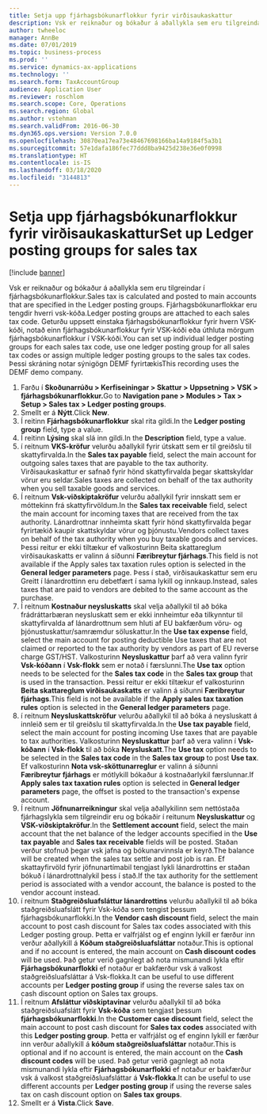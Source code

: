 ```yaml
---
title: Setja upp fjárhagsbókunarflokkur fyrir virðisaukaskattur
description: Vsk er reiknaður og bókaður á aðallykla sem eru tilgreindar í fjárhagsbókunarflokkur.
author: twheeloc
manager: AnnBe
ms.date: 07/01/2019
ms.topic: business-process
ms.prod: ''
ms.service: dynamics-ax-applications
ms.technology: ''
ms.search.form: TaxAccountGroup
audience: Application User
ms.reviewer: roschlom
ms.search.scope: Core, Operations
ms.search.region: Global
ms.author: vstehman
ms.search.validFrom: 2016-06-30
ms.dyn365.ops.version: Version 7.0.0
ms.openlocfilehash: 30870ea17ea73e48467698166ba14a9184f5a3b1
ms.sourcegitcommit: 57e1dafa186fec77ddd8ba9425d238e36e0f0998
ms.translationtype: HT
ms.contentlocale: is-IS
ms.lasthandoff: 03/18/2020
ms.locfileid: "3144813"
---
```

# <a name="set-up-ledger-posting-groups-for-sales-tax"></a><span data-ttu-id="3b273-103">Setja upp fjárhagsbókunarflokkur fyrir virðisaukaskattur</span><span class="sxs-lookup"><span data-stu-id="3b273-103">Set up Ledger posting groups for sales tax</span></span>

[!include [banner](../../includes/banner.md)]

<span data-ttu-id="3b273-104">Vsk er reiknaður og bókaður á aðallykla sem eru tilgreindar í fjárhagsbókunarflokkur.</span><span class="sxs-lookup"><span data-stu-id="3b273-104">Sales tax is calculated and posted to main accounts that are specified in the Ledger posting groups.</span></span> <span data-ttu-id="3b273-105">Fjárhagsbókunarflokkar eru tengdir hverri vsk-kóða.</span><span class="sxs-lookup"><span data-stu-id="3b273-105">Ledger posting groups are attached to each sales tax code.</span></span> <span data-ttu-id="3b273-106">Geturðu uppsett einstaka fjárhagsbókunarflokkur fyrir hvern VSK-kóði, notað einn fjárhagsbókunarflokkur fyrir VSK-kóði eða úthluta mörgum fjárhagsbókunarflokkur í VSK-kóði.</span><span class="sxs-lookup"><span data-stu-id="3b273-106">You can set up individual ledger posting groups for each sales tax code, use one ledger posting group for all sales tax codes or assign multiple ledger posting groups to the sales tax codes.</span></span> <span data-ttu-id="3b273-107">Þessi skráning notar sýnigögn DEMF fyrirtækis</span><span class="sxs-lookup"><span data-stu-id="3b273-107">This recording uses the DEMF demo company.</span></span> 

1. <span data-ttu-id="3b273-108">Farðu í **Skoðunarrúðu > Kerfiseiningar > Skattur > Uppsetning > VSK > fjárhagsbókunarflokkur.**</span><span class="sxs-lookup"><span data-stu-id="3b273-108">Go to **Navigation pane > Modules > Tax > Setup > Sales tax > Ledger posting groups**.</span></span>
2. <span data-ttu-id="3b273-109">Smellt er á **Nýtt**.</span><span class="sxs-lookup"><span data-stu-id="3b273-109">Click **New**.</span></span>
3. <span data-ttu-id="3b273-110">Í reitinn **Fjárhagsbókunarflokkur** skal rita gildi.</span><span class="sxs-lookup"><span data-stu-id="3b273-110">In the **Ledger posting group** field, type a value.</span></span>
4. <span data-ttu-id="3b273-111">Í reitinn **Lýsing** skal slá inn gildi.</span><span class="sxs-lookup"><span data-stu-id="3b273-111">In the **Description** field, type a value.</span></span>
5. <span data-ttu-id="3b273-112">í reitnum **VKS-kröfur** velurðu aðallykil fyrir útskatt sem er til greiðslu til skattyfirvalda.</span><span class="sxs-lookup"><span data-stu-id="3b273-112">In the **Sales tax payable** field, select the main account for outgoing sales taxes that are payable to the tax authority.</span></span> <span data-ttu-id="3b273-113">Virðisaukaskattur er safnað fyrir hönd skattyfirvalda þegar skattskyldar vörur eru seldar.</span><span class="sxs-lookup"><span data-stu-id="3b273-113">Sales taxes are collected on behalf of the tax authority when you sell taxable goods and services.</span></span>  
6. <span data-ttu-id="3b273-114">Í reitnum **Vsk-viðskiptakröfur** velurðu aðallykil fyrir innskatt sem er móttekinn frá skattyfirvöldum.</span><span class="sxs-lookup"><span data-stu-id="3b273-114">In the **Sales tax receivable** field, select the main account for incoming taxes that are received from the tax authority.</span></span> <span data-ttu-id="3b273-115">Lánardrottnar innheimta skatt fyrir hönd skattyfirvalda þegar fyrirtækið kaupir skattskyldar vörur og þjónustu.</span><span class="sxs-lookup"><span data-stu-id="3b273-115">Vendors collect taxes on behalf of the tax authority when you buy taxable goods and services.</span></span> <span data-ttu-id="3b273-116">Þessi reitur er ekki tiltækur ef valkosturinn Beita skattareglum virðisaukaskatts er valinn á síðunni **Færibreytur fjárhags**.</span><span class="sxs-lookup"><span data-stu-id="3b273-116">This field is not available if the Apply sales tax taxation rules option is selected in the **General ledger parameters** page.</span></span> <span data-ttu-id="3b273-117">Þess í stað, virðisaukaskattur sem eru Greitt í lánardrottinn eru debetfært í sama lykill og innkaup.</span><span class="sxs-lookup"><span data-stu-id="3b273-117">Instead, sales taxes that are paid to vendors are debited to the same account as the purchase.</span></span>   
7. <span data-ttu-id="3b273-118">Í reitnum **Kostnaður neysluskatts** skal velja aðallykil til að bóka frádráttarbæran neysluskatt sem er ekki innheimtur eða tilkynntur til skattyfirvalda af lánardrottnum sem hluti af EU bakfærðum vöru- og þjónustuskattur/samræmdur söluskattur.</span><span class="sxs-lookup"><span data-stu-id="3b273-118">In the **Use tax expense** field, select  the main account for posting deductible Use taxes that are not claimed or reported to the tax authority by vendors as part of EU reverse charge GST/HST.</span></span> <span data-ttu-id="3b273-119">Valkosturinn **Neysluskattur** þarf að vera valinn fyrir **Vsk-kóðann** í **Vsk-flokk** sem er notað í færslunni.</span><span class="sxs-lookup"><span data-stu-id="3b273-119">The **Use tax** option needs to be selected for the **Sales tax code** in the **Sales tax group** that is used in the transaction.</span></span> <span data-ttu-id="3b273-120">Þessi reitur er ekki tiltækur ef valkosturinn **Beita skattareglum virðisaukaskatts** er valinn á síðunni **Færibreytur fjárhags**.</span><span class="sxs-lookup"><span data-stu-id="3b273-120">This field is not be available if the **Apply sales tax taxation rules** option is selected in the **General ledger parameters** page.</span></span>   
8. <span data-ttu-id="3b273-121">í reitnum **Neysluskattskröfur** velurðu aðallykil til að bóka á neysluskatt á innleið sem er til greiðslu til skattyfirvalda.</span><span class="sxs-lookup"><span data-stu-id="3b273-121">In the **Use tax payable** field, select the main account for posting incoming Use taxes that are payable to tax authorities.</span></span> <span data-ttu-id="3b273-122">Valkosturinn **Neysluskattur** þarf að vera valinn í **Vsk-kóðann** í **Vsk-flokk** til að bóka **Neysluskatt**.</span><span class="sxs-lookup"><span data-stu-id="3b273-122">The **Use tax** option needs to be selected in the **Sales tax code** in the **Sales tax group** to post **Use tax**.</span></span> <span data-ttu-id="3b273-123">Ef valkosturinn **Nota vsk-sköttunarreglur** er valinn á síðunni **Færibreytur fjárhags** er mótlykill bókaður á kostnaðarlykil færslunnar.</span><span class="sxs-lookup"><span data-stu-id="3b273-123">If **Apply sales tax taxation rules** option is selected in **General ledger parameters** page, the offset is posted to the transaction's expense account.</span></span>   
9. <span data-ttu-id="3b273-124">Í reitnum **Jöfnunarreikningur** skal velja aðallykilinn sem nettóstaða fjárhagslykla sem tilgreindir eru og bókaðir í reitunum **Neysluskattur** og **VSK-viðskiptakröfur**.</span><span class="sxs-lookup"><span data-stu-id="3b273-124">In the **Settlement account** field, select the main account that the net balance of the ledger accounts specified in the **Use tax payable** and **Sales tax receivable** fields will be posted.</span></span> <span data-ttu-id="3b273-125">Staðan verður stofnuð þegar vsk jafna og bókunarvinnsla er keyrð.</span><span class="sxs-lookup"><span data-stu-id="3b273-125">The balance will be created when the sales tax settle and post job is ran.</span></span>  <span data-ttu-id="3b273-126">Ef skattayfirvöld fyrir jöfnunartímabil tengjast lykli lánardrottins er staðan bókuð í lánardrottnalykil þess í stað.</span><span class="sxs-lookup"><span data-stu-id="3b273-126">If the tax authority for the settlement period is associated with a vendor account, the balance is posted to the vendor account instead.</span></span>
10. <span data-ttu-id="3b273-127">í reitnum **Staðgreiðsluafsláttur lánardrottins** velurðu aðallykil til að bóka staðgreiðsluafslátt fyrir Vsk-kóða sem tengist þessum fjárhagsbókunarflokki.</span><span class="sxs-lookup"><span data-stu-id="3b273-127">In the **Vendor cash discount** field, select the main account to post cash discount for Sales tax codes associated with this Ledger posting group.</span></span> <span data-ttu-id="3b273-128">Þetta er valfrjálst og ef enginn lykill er færður inn verður aðallykill á **Kóðum staðgreiðsluafsláttar** notaður.</span><span class="sxs-lookup"><span data-stu-id="3b273-128">This is optional and if no account is entered,  the main account on **Cash discount codes** will be used.</span></span> <span data-ttu-id="3b273-129">Það getur verið gagnlegt að nota mismunandi lykla eftir **Fjárhagsbókunarflokki** ef notaður er bakfærður vsk á valkost staðgreiðsluafsláttar á Vsk-flokka.</span><span class="sxs-lookup"><span data-stu-id="3b273-129">It can be useful to use different accounts per **Ledger posting group** if using the reverse sales tax on cash discount option on Sales tax groups.</span></span>  
11. <span data-ttu-id="3b273-130">Í reitnum **Afsláttur viðskiptavinar** velurðu aðallykil til að bóka staðgreiðsluafslátt fyrir **Vsk-kóða** sem tengjast þessum **fjárhagsbókunarflokki**.</span><span class="sxs-lookup"><span data-stu-id="3b273-130">In the **Customer case discount** field, select the main account to post cash discount for **Sales tax codes** associated with this **Ledger posting group**.</span></span> <span data-ttu-id="3b273-131">Þetta er valfrjálst og ef enginn lykill er færður inn verður aðallykill á **kóðum staðgreiðsluafsláttar** notaður.</span><span class="sxs-lookup"><span data-stu-id="3b273-131">This is optional and if no account is entered, the main account on the **Cash discount codes** will be used.</span></span> <span data-ttu-id="3b273-132">Það getur verið gagnlegt að nota mismunandi lykla eftir **Fjárhagsbókunarflokki** ef notaður er bakfærður vsk á valkost staðgreiðsluafsláttar á **Vsk-flokka**.</span><span class="sxs-lookup"><span data-stu-id="3b273-132">It can be useful to use different accounts per **Ledger posting group** if using the reverse sales tax on cash discount option on **Sales tax groups**.</span></span>  
12. <span data-ttu-id="3b273-133">Smellt er á **Vista**.</span><span class="sxs-lookup"><span data-stu-id="3b273-133">Click **Save**.</span></span>

